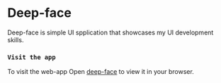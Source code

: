 # Deep-face

Deep-face is simple UI spplication that showcases my UI development skills.


### `Visit the app`

To visit the web-app
Open [deep-face](https://deep-face.netlify.app/home) to view it in your browser.
